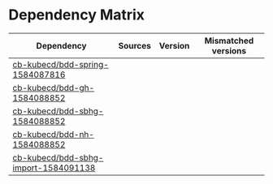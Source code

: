 # Dependency Matrix

Dependency | Sources | Version | Mismatched versions
---------- | ------- | ------- | -------------------
[cb-kubecd/bdd-spring-1584087816](https://github.com/cb-kubecd/bdd-spring-1584087816.git) |  | []() | 
[cb-kubecd/bdd-gh-1584088852](https://github.com/cb-kubecd/bdd-gh-1584088852.git) |  | []() | 
[cb-kubecd/bdd-sbhg-1584088852](https://github.com/cb-kubecd/bdd-sbhg-1584088852.git) |  | []() | 
[cb-kubecd/bdd-nh-1584088852](https://github.com/cb-kubecd/bdd-nh-1584088852.git) |  | []() | 
[cb-kubecd/bdd-sbhg-import-1584091138](https://github.com/cb-kubecd/bdd-sbhg-import-1584091138.git) |  | []() | 
